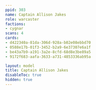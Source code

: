 ```yaml
---
ppid: 303
name: Captain Allison Jakes
role: warcaster
factions:
- cygnar
scans: 4
cards:
- d422340a-81da-306d-928a-b02e08ebbd70
- 0588e17b-01f3-3452-b2a9-6e37307e6a1f
- be43a7b9-a191-3a2e-8cfd-68d8e3be89a5
- 9172f683-aafa-3633-a731-4853336ab95a

layout: model
title: Captain Allison Jakes
disableToc: true
hidden: true
---
```

